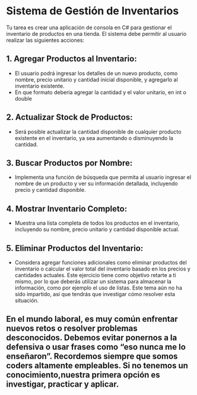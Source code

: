 # Sistema de Gestión de Inventarios
Tu tarea es crear una aplicación de consola en C# para gestionar el inventario de productos en una
tienda. El sistema debe permitir al usuario realizar las siguientes acciones:
## 1. Agregar Productos al Inventario:
- El usuario podrá ingresar los detalles de un nuevo producto, como nombre, precio
unitario y cantidad inicial disponible, y agregarlo al inventario existente.
- En que formato deberia agregar la cantidad y el valor unitario, en int o double
## 2. Actualizar Stock de Productos:
- Será posible actualizar la cantidad disponible de cualquier producto existente en el
inventario, ya sea aumentando o disminuyendo la cantidad.
## 3. Buscar Productos por Nombre:
- Implementa una función de búsqueda que permita al usuario ingresar el nombre
de un producto y ver su información detallada, incluyendo precio y cantidad
disponible.
## 4. Mostrar Inventario Completo:
- Muestra una lista completa de todos los productos en el inventario, incluyendo su
nombre, precio unitario y cantidad disponible actual.
## 5. Eliminar Productos del Inventario:
- Considera agregar funciones adicionales como eliminar productos del inventario o
calcular el valor total del inventario basado en los precios y cantidades actuales.
Este ejercicio tiene como objetivo retarte a ti mismo, por lo que deberás utilizar un sistema para
almacenar la información, como por ejemplo el uso de listas. Este tema aún no ha sido impartido,
así que tendrás que investigar cómo resolver esta situación.


## En el mundo laboral, es muy común enfrentar nuevos retos o resolver problemas desconocidos. Debemos evitar ponernos a la defensiva o usar frases como “eso nunca me lo enseñaron”. Recordemos siempre que somos coders altamente empleables. Si no tenemos un conocimiento,nuestra primera opción es investigar, practicar y aplicar.